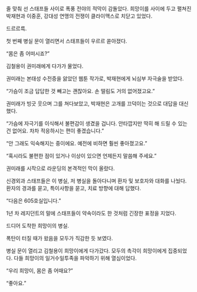 줄 맞춰 선 스태프들 사이로 폭풍 전야의 적막이 감돌았다. 희망이를 사이에 두고 펼쳐진 박재현과 이중훈, 강대성 연맹의 전쟁이 클라이맥스로 치닫고 있었다.

드르르륵.

첫 번째 병실 문이 열리면서 스태프들이 우르르 쏟아졌다.

“몸은 좀 어떠시죠?”

김철용이 권미래에게 다가가 물었다.

권미래는 본태성 수전증을 앓았던 웹툰 작가로, 박재현에게 뇌심부 자극술을 받았다.

“가슴이 조금 답답한 것 빼고는 괜찮아요. 손 떨림도 거의 없어졌고요.”

권미래가 빙긋 웃으며 그를 쳐다보았고, 박재현은 고개를 끄덕이는 것으로 대답을 대신했다.

“가슴에 자극기를 이식해서 불편감이 생겼을 겁니다. 안타깝지만 딱히 해 드릴 수 있는 건 없어요. 차차 적응하시는 편이 좋겠습니다.”

“안 그래도 익숙해지는 중이에요. 예전에 비하면 훨씬 좋아졌고요.”

“혹시라도 불편한 점이 있거나 이상이 있으면 언제든지 말씀해 주세요.”

권미래를 시작으로 라운딩의 본격적인 막이 올랐다.

신경외과 스태프들은 이 병실, 저 병실을 돌아다니며 환자 및 보호자와 대화를 나눴다. 환자의 경과를 묻고, 특이사항을 묻고, 치료 방향에 대해 답했다.

“다음은 605호실입니다.”

1년 차 레지던트의 말에 스태프들이 약속이라도 한 것처럼 긴장한 표정을 지었다.

드디어 도착한 희망이의 병실.

폭탄이 터질 때가 왔음을 모두가 직감한 듯 보였다.

병실 문이 열리고 김철용이 희망이에게 다가갔다. 모두의 촉각이 희망이에게 집중되었다. 다들 희망이의 일거수일투족을 파악하기 위해 열심이었다.

“우리 희망이, 몸은 좀 어때요?”

“좋아요.”
